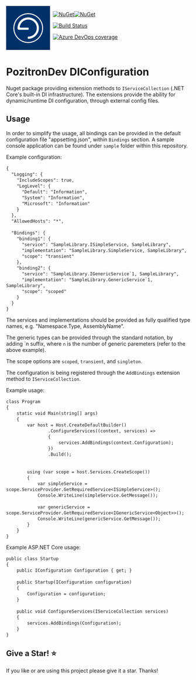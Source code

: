 <img align="left" src="pozitronlogo.png" width="120" height="120">

&nbsp; [![NuGet](https://img.shields.io/nuget/v/PozitronDev.DIConfiguration.svg)](https://www.nuget.org/packages/PozitronDev.DIConfiguration)[![NuGet](https://img.shields.io/nuget/dt/PozitronDev.DIConfiguration.svg)](https://www.nuget.org/packages/PozitronDev.DIConfiguration)

&nbsp; [![Build Status](https://dev.azure.com/pozitrondev/PozitronDev.DIConfiguration/_apis/build/status/DIConfiguration_BuildPackage?branchName=master)](https://dev.azure.com/pozitrondev/PozitronDev.DIConfiguration/_build/latest?definitionId=13&branchName=master)

&nbsp; [![Azure DevOps coverage](https://img.shields.io/azure-devops/coverage/pozitrondev/PozitronDev.DIConfiguration/13)](https://dev.azure.com/pozitrondev/PozitronDev.DIConfiguration/_build/latest?definitionId=13&branchName=master&view=codecoverage-tab)

&nbsp;

# PozitronDev DIConfiguration

Nuget package providing extension methods to `IServiceCollection` (.NET Core's built-in DI infrastructure). The extensions provide the ability for dynamic/runtime DI configuration, through external config files.

## Usage

In order to simplify the usage, all bindings can be provided in the default configuration file "appsetting.json", within `Bindings` section. A sample console application can be found under `sample` folder within this repository.

Example configuration:

```
{
  "Logging": {
    "IncludeScopes": true,
    "LogLevel": {
      "Default": "Information",
      "System": "Information",
      "Microsoft": "Information"
    }
  },
  "AllowedHosts": "*",

  "Bindings": {
    "binding1": {
      "service": "SampleLibrary.ISimpleService, SampleLibrary",
      "implementation": "SampleLibrary.SimpleService, SampleLibrary",
      "scope": "transient"
    },
    "binding2": {
      "service": "SampleLibrary.IGenericService`1, SampleLibrary",
      "implementation": "SampleLibrary.GenericService`1, SampleLibrary",
      "scope": "scoped"
    }
  }
}
```

The services and implementations should be provided as fully qualified type names, e.g. "Namespace.Type, AssemblyName".

The generic types can be provided through the standard notation, by adding \`n suffix, where `n` is the number of generic paremeters (refer to the above example).

The scope options are `scoped`, `transient`, and `singleton`.

The configuration is being registered through the `AddBindings` extension method to `IServiceCollection`.

Example usage:

```
class Program
{
    static void Main(string[] args)
    {
        var host = Host.CreateDefaultBuilder()
                .ConfigureServices((context, services) =>
                {
                    services.AddBindings(context.Configuration);
                })
                .Build();


        using (var scope = host.Services.CreateScope())
        {
            var simpleService = scope.ServiceProvider.GetRequiredService<ISimpleService>();
            Console.WriteLine(simpleService.GetMessage());

            var genericService = scope.ServiceProvider.GetRequiredService<IGenericService<Object>>();
            Console.WriteLine(genericService.GetMessage());
        }
    }
}
```

Example ASP.NET Core usage:

```
public class Startup
{
    public IConfiguration Configuration { get; }

    public Startup(IConfiguration configuration)
    {
        Configuration = configuration;
    }

    public void ConfigureServices(IServiceCollection services)
    {
        services.AddBindings(Configuration);
    }
}
```

## Give a Star! :star:
If you like or are using this project please give it a star. Thanks!
